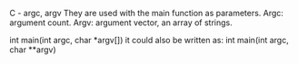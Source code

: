 C - argc, argv
They are used with the main function as parameters.
Argc: argument count.
Argv: argument vector, an array of strings.

int main(int argc, char *argv[])
it could also be written as:
int main(int argc, char **argv)

